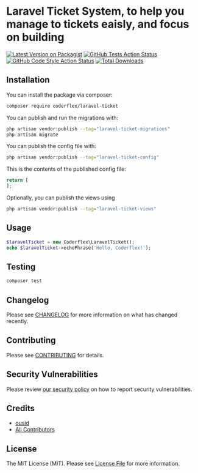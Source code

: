 # Laravel Ticket System, to help you manage to tickets eaisly, and focus on building

[![Latest Version on Packagist](https://img.shields.io/packagist/v/coderflexx/laravel-ticket.svg?style=flat-square)](https://packagist.org/packages/coderflexx/laravel-ticket)
[![GitHub Tests Action Status](https://img.shields.io/github/workflow/status/coderflexx/laravel-ticket/run-tests?label=tests)](https://github.com/coderflexx/laravel-ticket/actions?query=workflow%3Arun-tests+branch%3Amain)
[![GitHub Code Style Action Status](https://img.shields.io/github/workflow/status/coderflexx/laravel-ticket/Fix%20PHP%20code%20style%20issues?label=code%20style)](https://github.com/coderflexx/laravel-ticket/actions?query=workflow%3A"Fix+PHP+code+style+issues"+branch%3Amain)
[![Total Downloads](https://img.shields.io/packagist/dt/coderflexx/laravel-ticket.svg?style=flat-square)](https://packagist.org/packages/coderflexx/laravel-ticket)

## Installation

You can install the package via composer:

```bash
composer require coderflex/laravel-ticket
```

You can publish and run the migrations with:

```bash
php artisan vendor:publish --tag="laravel-ticket-migrations"
php artisan migrate
```

You can publish the config file with:

```bash
php artisan vendor:publish --tag="laravel-ticket-config"
```

This is the contents of the published config file:

```php
return [
];
```

Optionally, you can publish the views using

```bash
php artisan vendor:publish --tag="laravel-ticket-views"
```

## Usage

```php
$laravelTicket = new Coderflex\LaravelTicket();
echo $laravelTicket->echoPhrase('Hello, Coderflex!');
```

## Testing

```bash
composer test
```

## Changelog

Please see [CHANGELOG](CHANGELOG.md) for more information on what has changed recently.

## Contributing

Please see [CONTRIBUTING](CONTRIBUTING.md) for details.

## Security Vulnerabilities

Please review [our security policy](../../security/policy) on how to report security vulnerabilities.

## Credits

- [ousid](https://github.com/ousid)
- [All Contributors](../../contributors)

## License

The MIT License (MIT). Please see [License File](LICENSE.md) for more information.
